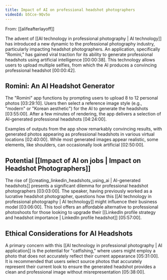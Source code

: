 ```yaml
---
title: Impact of AI on professional headshot photographers
videoId: b5Cce-9Qv5o
---
```


From: [[alifeafterlayoff]] <br/> 

The advent of [[AI technology in professional photography | AI technology]] has introduced a new dynamic to the professional photography industry, particularly impacting headshot photographers. An application, specifically "Romini," has gained viral traction for its ability to generate professional headshots using artificial intelligence <a class="yt-timestamp" data-t="00:00:38">[00:00:38]</a>. This technology allows users to upload multiple selfies, from which the AI produces a convincing professional headshot <a class="yt-timestamp" data-t="00:00:42">[00:00:42]</a>.

## Romini: An AI Headshot Generator

The "Romini" app functions by prompting users to upload 8 to 12 personal photos <a class="yt-timestamp" data-t="03:29:10">[03:29:10]</a>. Users then select a reference image style (e.g., "modern" or "Korean aesthetic") for the AI to generate the headshots <a class="yt-timestamp" data-t="03:55:00">[03:55:00]</a>. After a few minutes of rendering, the app delivers a selection of AI-generated professional headshots <a class="yt-timestamp" data-t="04:24:00">[04:24:00]</a>.

Examples of outputs from the app show remarkably convincing results, with generated photos appearing as professional headshots in various virtual locations <a class="yt-timestamp" data-t="02:40:00">[02:40:00]</a>. While most generated images appear realistic, some elements, like shoulders, can occasionally look artificial <a class="yt-timestamp" data-t="02:50:00">[02:50:00]</a>.

## Potential [[Impact of AI on jobs | Impact on Headshot Photographers]]

The rise of [[creating_linkedin_headshots_using_ai | AI-generated headshots]] presents a significant dilemma for professional headshot photographers <a class="yt-timestamp" data-t="03:03:00">[03:03:00]</a>. The speaker, having previously worked as a lucrative headshot photographer, questions how this [[AI technology in professional photography | AI technology]] might influence their business model <a class="yt-timestamp" data-t="03:06:00">[03:06:00]</a>. This tool offers an affordable alternative to professional photoshoots for those looking to upgrade their [[LinkedIn profile strategy and headshot importance | LinkedIn profile headshot]] <a class="yt-timestamp" data-t="05:57:00">[05:57:00]</a>.

## Ethical Considerations for AI Headshots

A primary concern with this [[AI technology in professional photography | AI application]] is the potential for "catfishing," where users might employ a photo that does not accurately reflect their current appearance <a class="yt-timestamp" data-t="05:31:00">[05:31:00]</a>. It is recommended that users select source photos that accurately represent their current look to ensure the generated headshot provides a clean and professional image without misrepresentation <a class="yt-timestamp" data-t="05:38:00">[05:38:00]</a>.